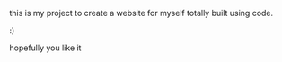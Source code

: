 this is my project to create a website for myself totally built using code.

:)

hopefully you like it

